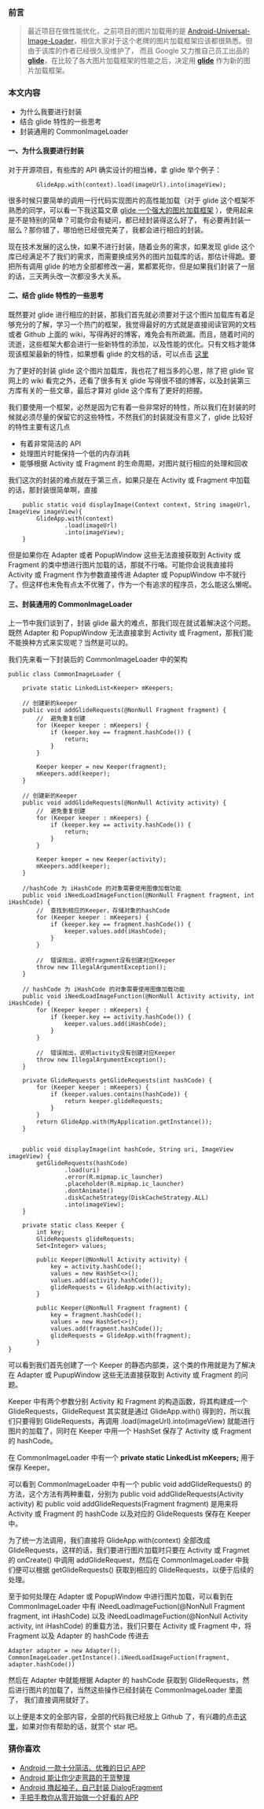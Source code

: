 ### 前言
> 最近项目在做性能优化，之前项目的图片加载用的是 [Android-Universal-Image-Loader](https://github.com/nostra13/Android-Universal-Image-Loader)，相信大家对于这个老牌的图片加载框架应该都很熟悉。但由于该库的作者已经很久没维护了， 而且 Google 又力推自己员工出品的 **[glide](https://github.com/bumptech/glide)**，在比较了各大图片加载框架的性能之后，决定用 **[glide](https://github.com/bumptech/glide)** 作为新的图片加载框架。

### 本文内容
- 为什么我要进行封装
- 结合 glide 特性的一些思考
- 封装通用的 CommonImageLoader


#### 一、为什么我要进行封装
对于开源项目，有些库的 API 确实设计的相当棒，拿 glide 举个例子：
```
        GlideApp.with(context).load(imageUrl).into(imageView);

```
很多时候只要简单的调用一行代码实现图片的高性能加载（对于 glide 这个框架不熟悉的同学，可以看一下我这篇文章 [glide 一个强大的图片加载框架](http://www.jianshu.com/p/fae51d781987) ），使用起来是不是特别的简单？可能你会有疑问，都已经封装得这么好了， 有必要再封装一层么？那你错了，哪怕他已经很完美了，我都会进行相应的封装。

现在技术发展的这么快，如果不进行封装，随着业务的需求，如果发现 glide 这个库已经满足不了我们的需求，而需要换成另外的图片加载库的话，那估计得跪。要把所有调用 glide 的地方全部都修改一遍，累都累死你，但是如果我们封装了一层的话，三天两头改一次都没多大关系。

#### 二、结合 glide 特性的一些思考

既然要对 glide 进行相应的封装，那我们首先就必须要对于这个图片加载库有着足够充分的了解，学习一个热门的框架，我觉得最好的方式就是直接阅读官网的文档或者
 Github 上面的 wiki，写得再好的博客，难免会有所疏漏。而且，随着时间的流逝，这些框架大都会进行一些新特性的添加，以及性能的优化。只有文档才能体现该框架最新的特性，如果想看 glide 的文档的话，可以点击 [这里](https://github.com/bumptech/glide/wiki)

为了更好的封装 glide 这个图片加载库，我也花了相当多的心思，除了把 glide 官网上的 wiki 看完之外，还看了很多有关 glide 写得很不错的博客，以及封装第三方库有关的一些文章，最后才算对 glide 这个库有了更好的把握。

我们要使用一个框架，必然是因为它有着一些非常好的特性，所以我们在封装的时候就必须尽量的保留它的这些特性，不然我们的封装就没有意义了，glide 比较好的特性主要有这几点
- 有着非常简洁的 API
- 处理图片时能保持一个低的内存消耗
- 能够根据 Activity 或 Fragment 的生命周期，对图片就行相应的处理和回收

我们这次的封装的难点就在于第三点，如果只是在 Activity 或 Fragment 中加载的话，那封装很简单啊，直接
```
    public static void displayImage(Context context, String imageUrl, ImageView imageView){
        GlideApp.with(context)
                .load(imageUrl)
                .into(imageView);
    }
```
但是如果你在 Adapter 或者 PopupWindow 这些无法直接获取到 Activity 或 Fragment 的类中想进行图片加载的话，那就不行咯。可能你会说我直接将 Activity 或 Fragment 作为参数直接传进 Adapter 或 PopupWindow 中不就行了。但这样也未免有点太不优雅了，作为一个有追求的程序员，怎么能这么懒呢。

#### 三、封装通用的 CommonImageLoader
上一节中我们谈到了，封装 glide 最大的难点，那我们现在就试着解决这个问题。既然 Adapter 和 PopupWindow 无法直接拿到 Activity 或 Fragment，那我们能不能换种方式来实现呢？当然是可以的。

我们先来看一下封装后的 CommonImageLoader 中的架构
```
public class CommonImageLoader {

    private static LinkedList<Keeper> mKeepers;

    // 创建新的keeper
    public void addGlideRequests(@NonNull Fragment fragment) {
        //  避免重复创建
        for (Keeper keeper : mKeepers) {
            if (keeper.key == fragment.hashCode()) {
                return;
            }
        }

        Keeper keeper = new Keeper(fragment);
        mKeepers.add(keeper);
    }

    // 创建新的Keeper
    public void addGlideRequests(@NonNull Activity activity) {
        //  避免重复创建
        for (Keeper keeper : mKeepers) {
            if (keeper.key == activity.hashCode()) {
                return;
            }
        }

        Keeper keeper = new Keeper(activity);
        mKeepers.add(keeper);
    }

    //hashCode 为 iHashCode 的对象需要使用图像加载功能
    public void iNeedLoadImageFunction(@NonNull Fragment fragment, int iHashCode) {
        //  查找到相应的Keeper，存储对象的hashCode
        for (Keeper keeper : mKeepers) {
            if (keeper.key == fragment.hashCode()) {
                keeper.values.add(iHashCode);
            }
        }

        //  错误抛出，说明fragment没有创建对应Keeper
        throw new IllegalArgumentException();
    }

    // hashCode 为 iHashCode 的对象需要使用图像加载功能
    public void iNeedLoadImageFunction(@NonNull Activity activity, int iHashCode) {
        for (Keeper keeper : mKeepers) {
            if (keeper.key == activity.hashCode()) {
                keeper.values.add(iHashCode);
            }
        }

        //  错误抛出，说明activity没有创建对应Keeper
        throw new IllegalArgumentException();
    }

    private GlideRequests getGlideRequests(int hashCode) {
        for (Keeper keeper : mKeepers) {
            if (keeper.values.contains(hashCode)) {
                return keeper.glideRequests;
            }
        }
        return GlideApp.with(MyApplication.getInstance());
    }


    public void displayImage(int hashCode, String uri, ImageView imageView) {
        getGlideRequests(hashCode)
                .load(uri)
                .error(R.mipmap.ic_launcher)
                .placeholder(R.mipmap.ic_launcher)
                .dontAnimate()
                .diskCacheStrategy(DiskCacheStrategy.ALL)
                .into(imageView);
    }

    private static class Keeper {
        int key;
        GlideRequests glideRequests;
        Set<Integer> values;

        public Keeper(@NonNull Activity activity) {
            key = activity.hashCode();
            values = new HashSet<>();
            values.add(activity.hashCode());
            glideRequests = GlideApp.with(activity);
        }

        public Keeper(@NonNull Fragment fragment) {
            key = fragment.hashCode();
            values = new HashSet<>();
            values.add(fragment.hashCode());
            glideRequests = GlideApp.with(fragment);
        }
}
```


可以看到我们首先创建了一个 Keeper 的静态内部类，这个类的作用就是为了解决在 Adapter 或 PupupWindow 这些无法直接获取到 Activity 或 Fragment 的问题。

Keeper 中有两个参数分别 Activity 和 Fragment 的构造函数，将其构建成一个 GlideRequests，GlideRequest 其实就是通过 GlideApp.with() 得到的，所以我们只要得到 GlideRequests，再调用 .load(imageUrl).into(imageView) 就能进行图片的加载了，同时在 Keeper 中用一个 HashSet 保存了 Activity 或 Fragment 的 hashCode。

在 CommonImageLoader 中有一个  **private static LinkedList<Keeper> mKeepers;** 用于保存 Keeper。

可以看到 CommonImageLoader 中有一个 public void addGlideRequests() 的方法，这个方法有两种重载，分别为 public void addGlideRequests(Activity activity) 和 public void addGlideRequests(Fragment fragment) 是用来将 Activity 或 Fragment 的 hashCode 以及对应的 GlideRequests 保存在 Keeper 中。

为了统一方法调用，我们直接将 GlideApp.with(context) 全部改成 GlideRequests，这样的话，我们要进行图片加载时只要在 Activity 或 Fragmet 的 onCreate() 中调用 addGlideRequest，然后在 CommonImageLoader 中我们便可以根据 getGlideRequests() 获取到相应的 GlideRequests，以便于后续的处理。

至于如何处理在 Adapter 或 PopupWindow 中进行图片加载，可以看到在 CommonImageLoader 中有 iNeedLoadImageFuction(@NonNull Fragment fragment, int iHashCode) 以及 iNeedLoadImageFuction(@NonNull Activity activity, int iHashCode) 的重载方法，我们只要在 Activity 或 Fragment 中，将 Fragment 以及 Adapter 的 hashCode 传进去
```
Adapter adapter = new Adapter();
CommonImageLoader.getInstance().iNeedLoadImageFuction(fragment, adapter.hashCode())
```
然后在 Adapter 中就能根据 Adapter 的 hashCode 获取到 GlideRequests，然后进行图片的加载了，当然这些操作已经封装在 CommonImageLoader 里面了， 我们直接调用就好了。


以上便是本文的全部内容，全部的代码我已经放上 Github 了，有兴趣的点击[这里](https://github.com/developerHaoz/GlideUtils)，如果对你有帮助的话，就赏个 star 吧。

### 猜你喜欢
- [Android 一款十分简洁、优雅的日记 APP](http://www.jianshu.com/p/b4fde6b835a3)
- [Android 能让你少走弯路的干货整理](http://www.jianshu.com/p/514656c383a2)
- [Android 撸起袖子，自己封装 DialogFragment](http://www.jianshu.com/p/c9f20ec7277a)
- [手把手教你从零开始做一个好看的 APP](http://www.jianshu.com/p/8d2d74d6046f)
